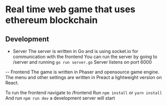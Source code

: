 # Real time web game that uses ethereum blockchain

## Development
 - Server
 The server is written in Go and is using socket.io for communication with the frontend
 You can run the server by going to /server and running `go run server.go`
 Server listens on port 6000

 -- Frontend
 The game is written in Phaser and opensource game engine.
 The menu and other settings are written in Preact a lightweight version on React.

 To run the frontend navigate to /frontend
 Run `npm install` or `yarn install`
 And run `npm run dev` a development server will start